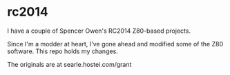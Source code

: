 # rc2014
I have a couple of Spencer Owen's RC2014 Z80-based projects.
<p>
Since I'm a modder at heart, I've gone ahead and modified some of the Z80 software.
This repo holds my changes.
<p>
The originals are at searle.hostei.com/grant
